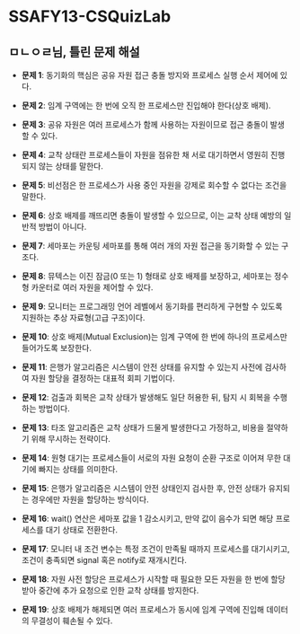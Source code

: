 # SSAFY13-CSQuizLab
## ㅁㄴㅇㄹ님, 틀린 문제 해설

- **문제 1**: 동기화의 핵심은 공유 자원 접근 충돌 방지와 프로세스 실행 순서 제어에 있다.

- **문제 2**: 임계 구역에는 한 번에 오직 한 프로세스만 진입해야 한다(상호 배제).

- **문제 3**: 공유 자원은 여러 프로세스가 함께 사용하는 자원이므로 접근 충돌이 발생할 수 있다.

- **문제 4**: 교착 상태란 프로세스들이 자원을 점유한 채 서로 대기하면서 영원히 진행되지 않는 상태를 말한다.

- **문제 5**: 비선점은 한 프로세스가 사용 중인 자원을 강제로 회수할 수 없다는 조건을 말한다.

- **문제 6**: 상호 배제를 깨뜨리면 충돌이 발생할 수 있으므로, 이는 교착 상태 예방의 일반적 방법이 아니다.

- **문제 7**: 세마포는 카운팅 세마포를 통해 여러 개의 자원 접근을 동기화할 수 있는 구조다.

- **문제 8**: 뮤텍스는 이진 잠금(0 또는 1) 형태로 상호 배제를 보장하고, 세마포는 정수형 카운터로 여러 자원을 제어할 수 있다.

- **문제 9**: 모니터는 프로그래밍 언어 레벨에서 동기화를 편리하게 구현할 수 있도록 지원하는 추상 자료형(고급 구조)이다.

- **문제 10**: 상호 배제(Mutual Exclusion)는 임계 구역에 한 번에 하나의 프로세스만 들어가도록 보장한다.

- **문제 11**: 은행가 알고리즘은 시스템이 안전 상태를 유지할 수 있는지 사전에 검사하여 자원 할당을 결정하는 대표적 회피 기법이다.

- **문제 12**: 검출과 회복은 교착 상태가 발생해도 일단 허용한 뒤, 탐지 시 회복을 수행하는 방법이다.

- **문제 13**: 타조 알고리즘은 교착 상태가 드물게 발생한다고 가정하고, 비용을 절약하기 위해 무시하는 전략이다.

- **문제 14**: 원형 대기는 프로세스들이 서로의 자원 요청이 순환 구조로 이어져 무한 대기에 빠지는 상태를 의미한다.

- **문제 15**: 은행가 알고리즘은 시스템이 안전 상태인지 검사한 후, 안전 상태가 유지되는 경우에만 자원을 할당하는 방식이다.

- **문제 16**: wait() 연산은 세마포 값을 1 감소시키고, 만약 값이 음수가 되면 해당 프로세스를 대기 상태로 전환한다.

- **문제 17**: 모니터 내 조건 변수는 특정 조건이 만족될 때까지 프로세스를 대기시키고, 조건이 충족되면 signal 혹은 notify로 재개시킨다.

- **문제 18**: 자원 사전 할당은 프로세스가 시작할 때 필요한 모든 자원을 한 번에 할당받아 중간에 추가 요청으로 인한 교착 상태를 방지한다.

- **문제 19**: 상호 배제가 해제되면 여러 프로세스가 동시에 임계 구역에 진입해 데이터의 무결성이 훼손될 수 있다.

